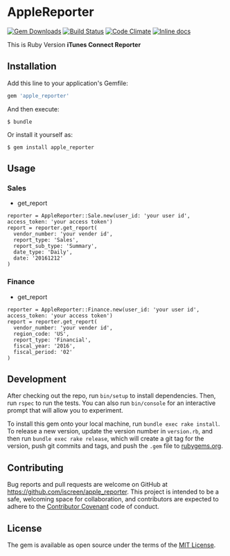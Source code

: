 # AppleReporter

[![Gem Downloads](http://ruby-gem-downloads-badge.herokuapp.com/apple_reporter?type=total)](https://rubygems.org/gems/apple_reporter)
[![Build Status](https://travis-ci.org/iscreen/apple_reporter.svg?branch=master)](https://travis-ci.org/iscreen/apple_reporter)
[![Code Climate](https://codeclimate.com/github/iscreen/apple_reporter.svg)](https://codeclimate.com/github/iscreen/apple_reporter)
[![Inline docs](https://inch-ci.org/github/iscreen/apple_reporter.svg?branch=master)](http://www.rubydoc.info/gems/apple_reporter)


This is Ruby Version <b>iTunes Connect Reporter</b>

## Installation

Add this line to your application's Gemfile:

```ruby
gem 'apple_reporter'
```

And then execute:

    $ bundle

Or install it yourself as:

    $ gem install apple_reporter

## Usage

### Sales

- get_report

```
reporter = AppleReporter::Sale.new(user_id: 'your user id', access_token: 'your access token')
report = reporter.get_report(
  vendor_number: 'your vender id',
  report_type: 'Sales',
  report_sub_type: 'Summary',
  date_type: 'Daily',
  date: '20161212'
)
```
### Finance

- get_report
```
reporter = AppleReporter::Finance.new(user_id: 'your user id', access_token: 'your access token')
report = reporter.get_report(
  vendor_number: 'your vender id',
  region_code: 'US',
  report_type: 'Financial',
  fiscal_year: '2016',
  fiscal_period: '02'
)
```

## Development

After checking out the repo, run `bin/setup` to install dependencies. Then, run `rspec` to run the tests. You can also run `bin/console` for an interactive prompt that will allow you to experiment.

To install this gem onto your local machine, run `bundle exec rake install`. To release a new version, update the version number in `version.rb`, and then run `bundle exec rake release`, which will create a git tag for the version, push git commits and tags, and push the `.gem` file to [rubygems.org](https://rubygems.org).

## Contributing

Bug reports and pull requests are welcome on GitHub at https://github.com/iscreen/apple_reporter. This project is intended to be a safe, welcoming space for collaboration, and contributors are expected to adhere to the [Contributor Covenant](http://contributor-covenant.org) code of conduct.


## License

The gem is available as open source under the terms of the [MIT License](http://opensource.org/licenses/MIT).

